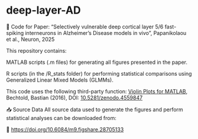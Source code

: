 # deep-layer-AD
🧠 Code for Paper:
“Selectively vulnerable deep cortical layer 5/6 fast-spiking interneurons in Alzheimer’s Disease models in vivo”,
Papanikolaou et al., Neuron, 2025

This repository contains:

MATLAB scripts (.m files) for generating all figures presented in the paper.

R scripts (in the /R_stats folder) for performing statistical comparisons using Generalized Linear Mixed Models (GLMMs).

This code uses the following third-party function: [Violin Plots for MATLAB](https://github.com/bastibe/Violinplot-Matlab), Bechtold, Bastian (2016), DOI: [10.5281/zenodo.4559847](https://doi.org/10.5281/zenodo.4559847)


📥 Source Data
All source data used to generate the figures and perform statistical analyses can be downloaded from:

🔗 https://doi.org/10.6084/m9.figshare.28705133
